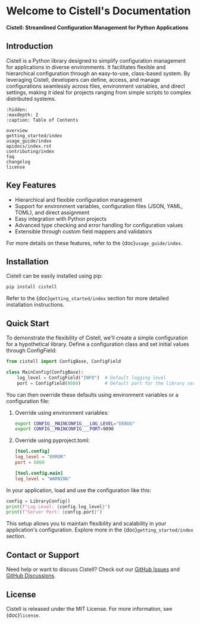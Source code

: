 # Welcome to Cistell's Documentation

**Cistell: Streamlined Configuration Management for Python Applications**

## Introduction

Cistell is a Python library designed to simplify configuration management for applications in diverse environments. It facilitates flexible and hierarchical configuration through an easy-to-use, class-based system. By leveraging Cistell, developers can define, access, and manage configurations seamlessly across files, environment variables, and direct settings, making it ideal for projects ranging from simple scripts to complex distributed systems.

```{toctree}
:hidden:
:maxdepth: 2
:caption: Table of Contents

overview
getting_started/index
usage_guide/index
apidocs/index.rst
contributing/index
faq
changelog
license
```

## Key Features

- Hierarchical and flexible configuration management
- Support for environment variables, configuration files (JSON, YAML, TOML), and direct assignment
- Easy integration with Python projects
- Advanced type checking and error handling for configuration values
- Extensible through custom field mappers and validators

For more details on these features, refer to the {doc}`usage_guide/index`.

## Installation

Cistell can be easily installed using pip:

```bash
pip install cistell
```

Refer to the {doc}`getting_started/index` section for more detailed installation instructions.

## Quick Start

To demonstrate the flexibility of Cistell, we'll create a simple configuration for a hypothetical library. Define a configuration class and set initial values through ConfigField:

```python
from cistell import ConfigBase, ConfigField

class MainConfig(ConfigBase):
    log_level = ConfigField("INFO")  # Default logging level
    port = ConfigField(8080)         # Default port for the library server
```

You can then override these defaults using environment variables or a configuration file:

1. Override using environment variables:

   ```bash
   export CONFIG__MAINCONFIG___LOG_LEVEL="DEBUG"
   export CONFIG__MAINCONFIG___PORT=9090
   ```

2. Override using pyproject.toml:

   ```toml
   [tool.config]
   log_level = "ERROR"
   port = 6060

   [tool.config.main]
   log_level = "WARNING"
   ```

In your application, load and use the configuration like this:

```python
config = LibraryConfig()
print(f"Log Level: {config.log_level}")
print(f"Server Port: {config.port}")
```

This setup allows you to maintain flexibility and scalability in your application's configuration. Explore more in the {doc}`getting_started/index` section.

## Contact or Support

Need help or want to discuss Cistell? Check out our [GitHub Issues](https://github.com/pynenc/cistell/issues) and [GitHub Discussions](https://github.com/pynenc/cistell/discussions).

## License

Cistell is released under the MIT License. For more information, see {doc}`license`.
